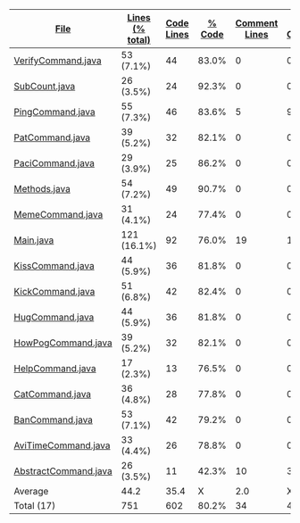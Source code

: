 
|[File](https://github.com/Smaltin/AvilonSubBot/tree/master/statistics%2Fjava%2Fname_ascending.md%2F)|[Lines (% total)](https://github.com/Smaltin/AvilonSubBot/tree/master/statistics%2Fjava%2Flines_descending.md%2F)|[Code Lines](https://github.com/Smaltin/AvilonSubBot/tree/master/statistics%2Fjava%2Fcode_descending.md%2F)|[% Code](https://github.com/Smaltin/AvilonSubBot/tree/master/statistics%2Fjava%2Fproportion_code_descending.md%2F)|[Comment Lines](https://github.com/Smaltin/AvilonSubBot/tree/master/statistics%2Fjava%2Fcomments_descending.md%2F)|[% Comment](https://github.com/Smaltin/AvilonSubBot/tree/master/statistics%2Fjava%2Fproportion_comments_descending.md%2F)|[Blank Lines](https://github.com/Smaltin/AvilonSubBot/tree/master/statistics%2Fjava%2Fblanks_descending.md%2F)|[% Blank](https://github.com/Smaltin/AvilonSubBot/tree/master/statistics%2Fjava%2Fproportion_blanks_descending.md%2F)|
| --- | --- | --- | --- | --- | --- | --- | --- |
|[VerifyCommand.java](https://github.com/Smaltin/AvilonSubBot/tree/master/src%2Fmain%2Fjava%2FCommands%2FVerifyCommand.java)|53 (7.1%)|44|83.0%|0|0.0%|9|17.0%|
|[SubCount.java](https://github.com/Smaltin/AvilonSubBot/tree/master/src%2Fmain%2Fjava%2FSubCount.java)|26 (3.5%)|24|92.3%|0|0.0%|2|7.7%|
|[PingCommand.java](https://github.com/Smaltin/AvilonSubBot/tree/master/src%2Fmain%2Fjava%2FCommands%2FPingCommand.java)|55 (7.3%)|46|83.6%|5|9.1%|4|7.3%|
|[PatCommand.java](https://github.com/Smaltin/AvilonSubBot/tree/master/src%2Fmain%2Fjava%2FCommands%2FPatCommand.java)|39 (5.2%)|32|82.1%|0|0.0%|7|17.9%|
|[PaciCommand.java](https://github.com/Smaltin/AvilonSubBot/tree/master/src%2Fmain%2Fjava%2FCommands%2FPaciCommand.java)|29 (3.9%)|25|86.2%|0|0.0%|4|13.8%|
|[Methods.java](https://github.com/Smaltin/AvilonSubBot/tree/master/src%2Fmain%2Fjava%2FMethods.java)|54 (7.2%)|49|90.7%|0|0.0%|5|9.3%|
|[MemeCommand.java](https://github.com/Smaltin/AvilonSubBot/tree/master/src%2Fmain%2Fjava%2FCommands%2FMemeCommand.java)|31 (4.1%)|24|77.4%|0|0.0%|7|22.6%|
|[Main.java](https://github.com/Smaltin/AvilonSubBot/tree/master/src%2Fmain%2Fjava%2FMain.java)|121 (16.1%)|92|76.0%|19|15.7%|10|8.3%|
|[KissCommand.java](https://github.com/Smaltin/AvilonSubBot/tree/master/src%2Fmain%2Fjava%2FCommands%2FKissCommand.java)|44 (5.9%)|36|81.8%|0|0.0%|8|18.2%|
|[KickCommand.java](https://github.com/Smaltin/AvilonSubBot/tree/master/src%2Fmain%2Fjava%2FCommands%2FKickCommand.java)|51 (6.8%)|42|82.4%|0|0.0%|9|17.6%|
|[HugCommand.java](https://github.com/Smaltin/AvilonSubBot/tree/master/src%2Fmain%2Fjava%2FCommands%2FHugCommand.java)|44 (5.9%)|36|81.8%|0|0.0%|8|18.2%|
|[HowPogCommand.java](https://github.com/Smaltin/AvilonSubBot/tree/master/src%2Fmain%2Fjava%2FCommands%2FHowPogCommand.java)|39 (5.2%)|32|82.1%|0|0.0%|7|17.9%|
|[HelpCommand.java](https://github.com/Smaltin/AvilonSubBot/tree/master/src%2Fmain%2Fjava%2FCommands%2FHelpCommand.java)|17 (2.3%)|13|76.5%|0|0.0%|4|23.5%|
|[CatCommand.java](https://github.com/Smaltin/AvilonSubBot/tree/master/src%2Fmain%2Fjava%2FCommands%2FCatCommand.java)|36 (4.8%)|28|77.8%|0|0.0%|8|22.2%|
|[BanCommand.java](https://github.com/Smaltin/AvilonSubBot/tree/master/src%2Fmain%2Fjava%2FCommands%2FBanCommand.java)|53 (7.1%)|42|79.2%|0|0.0%|11|20.8%|
|[AviTimeCommand.java](https://github.com/Smaltin/AvilonSubBot/tree/master/src%2Fmain%2Fjava%2FCommands%2FAviTimeCommand.java)|33 (4.4%)|26|78.8%|0|0.0%|7|21.2%|
|[AbstractCommand.java](https://github.com/Smaltin/AvilonSubBot/tree/master/src%2Fmain%2Fjava%2FCommands%2FAbstractCommand.java)|26 (3.5%)|11|42.3%|10|38.5%|5|19.2%|
|Average |44.2|35.4|X|2.0|X|6.8|X|
|Total (17)|751|602|80.2%|34| 4.5%|115|15.3%|